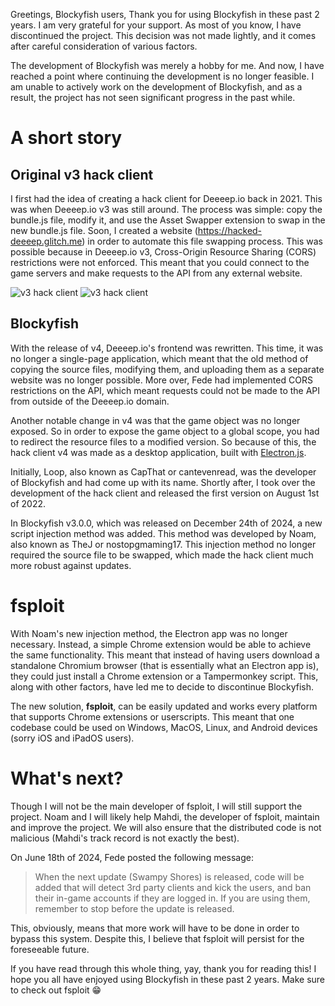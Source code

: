 Greetings, Blockyfish users,
Thank you for using Blockyfish in these past 2 years. I am very grateful for your support. As most of you know, I have discontinued the project. This decision was not made lightly, and it comes after careful consideration of various factors.

The development of Blockyfish was merely a hobby for me. And now, I have reached a point where continuing the development is no longer feasible. I am unable to actively work on the development of Blockyfish, and as a result, the project has not seen significant progress in the past while.

# A short story

## Original v3 hack client

I first had the idea of creating a hack client for Deeeep.io back in 2021. This was when Deeeep.io v3 was still around. The process was simple: copy the bundle.js file, modify it, and use the Asset Swapper extension to swap in the new bundle.js file. Soon, I created a website (<https://hacked-deeeep.glitch.me>) in order to automate this file swapping process. This was possible because in Deeeep.io v3, Cross-Origin Resource Sharing (CORS) restrictions were not enforced. This meant that you could connect to the game servers and make requests to the API from any external website.

![v3 hack client](/farewell-notice/title.png)
![v3 hack client](/farewell-notice/game.png)

## Blockyfish

With the release of v4, Deeeep.io's frontend was rewritten. This time, it was no longer a single-page application, which meant that the old method of copying the source files, modifying them, and uploading them as a separate website was no longer possible. More over, Fede had implemented CORS restrictions on the API, which meant requests could not be made to the API from outside of the Deeeep.io domain.

Another notable change in v4 was that the game object was no longer exposed. So in order to expose the game object to a global scope, you had to redirect the resource files to a modified version. So because of this, the hack client v4 was made as a desktop application, built with [Electron.js](https://www.electronjs.org).

Initially, Loop, also known as CapThat or cantevenread, was the developer of Blockyfish and had come up with its name. Shortly after, I took over the development of the hack client and released the first version on August 1st of 2022.

In Blockyfish v3.0.0, which was released on December 24th of 2024, a new script injection method was added. This method was developed by Noam, also known as TheJ or nostopgmaming17. This injection method no longer required the source file to be swapped, which made the hack client much more robust against updates.

# fsploit

With Noam's new injection method, the Electron app was no longer necessary. Instead, a simple Chrome extension would be able to achieve the same functionality. This meant that instead of having users download a standalone Chromium browser (that is essentially what an Electron app is), they could just install a Chrome extension or a Tampermonkey script. This, along with other factors, have led me to decide to discontinue Blockyfish.

The new solution, **fsploit**, can be easily updated and works every platform that supports Chrome extensions or userscripts. This meant that one codebase could be used on Windows, MacOS, Linux, and Android devices (sorry iOS and iPadOS users).

# What's next?

Though I will not be the main developer of fsploit, I will still support the project. Noam and I will likely help Mahdi, the developer of fsploit, maintain and improve the project. We will also ensure that the distributed code is not malicious (Mahdi's track record is not exactly the best).

On June 18th of 2024, Fede posted the following message:

> When the next update (Swampy Shores) is released, code will be added that will detect 3rd party clients and kick the users, and ban their in-game accounts if they are logged in. If you are using them, remember to stop before the update is released.

This, obviously, means that more work will have to be done in order to bypass this system. Despite this, I believe that fsploit will persist for the foreseeable future.

If you have read through this whole thing, yay, thank you for reading this! I hope you all have enjoyed using Blockyfish in these past 2 years. Make sure to check out fsploit 😁
